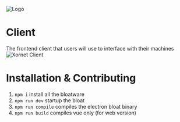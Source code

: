 ![Logo](https://cdn.discordapp.com/attachments/755597803102928966/931042317878587412/logo.svg)

# Client
The frontend client that users will use to interface with their machines
![Xornet Client](https://cdn.discordapp.com/attachments/755597803102928966/926147966069243984/Background_3.png)

# Installation & Contributing

1. `npm i`           install all the bloatware
2. `npm run dev`     startup the bloat
3. `npm run compile` compiles the electron bloat binary
4. `npm run build`   compiles vue only (for web version)
